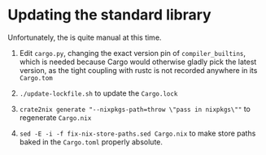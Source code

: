 # Updating the standard library

Unfortunately, the is quite manual at this time.

1. Edit `cargo.py`, changing the exact version pin of `compiler_builtins`,
   which is needed because Cargo would otherwise gladly pick the latest
   version, as the tight coupling with rustc is not recorded anywhere in its
   `Cargo.tom`

2. `./update-lockfile.sh` to update the `Cargo.lock`

3. `crate2nix generate "--nixpkgs-path=throw \"pass in nixpkgs\""` to
   regenerate `Cargo.nix`

3. `sed -E -i -f fix-nix-store-paths.sed Cargo.nix` to make store paths baked
   in the `Cargo.toml` properly absolute.
